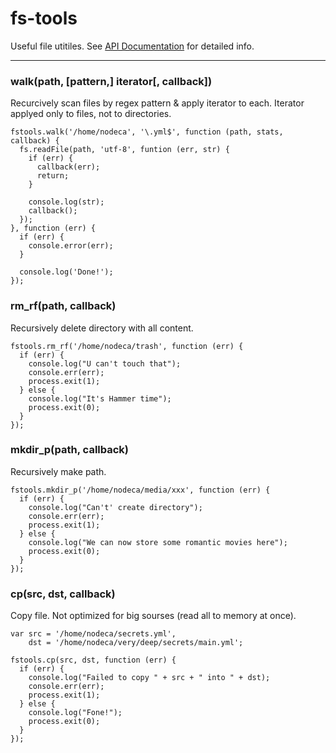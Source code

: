 fs-tools
========

Useful file utitiles. See [API Documentation](http://nodeca.github.com/fs-tools/FsTools/index.html) for detailed info.

---

### walk(path, [pattern,] iterator[, callback])

Recurcively scan files by regex pattern & apply iterator to each. Iterator applyed only to files, not to directories.

    fstools.walk('/home/nodeca', '\.yml$', function (path, stats, callback) {
      fs.readFile(path, 'utf-8', funtion (err, str) {
        if (err) {
          callback(err);
          return;
        }

        console.log(str);
        callback();
      });
    }, function (err) {
      if (err) {
        console.error(err);
      }

      console.log('Done!');
    });

### rm_rf(path, callback)

Recursively delete directory with all content.

    fstools.rm_rf('/home/nodeca/trash', function (err) {
      if (err) {
        console.log("U can't touch that");
        console.err(err);
        process.exit(1);
      } else {
        console.log("It's Hammer time");
        process.exit(0);
      }
    });

### mkdir_p(path, callback)

Recursively make path.

    fstools.mkdir_p('/home/nodeca/media/xxx', function (err) {
      if (err) {
        console.log("Can't' create directory");
        console.err(err);
        process.exit(1);
      } else {
        console.log("We can now store some romantic movies here");
        process.exit(0);
      }
    });

### cp(src, dst, callback)

Copy file. Not optimized for big sourses (read all to memory at once).

    var src = '/home/nodeca/secrets.yml',
        dst = '/home/nodeca/very/deep/secrets/main.yml';

    fstools.cp(src, dst, function (err) {
      if (err) {
        console.log("Failed to copy " + src + " into " + dst);
        console.err(err);
        process.exit(1);
      } else {
        console.log("Fone!");
        process.exit(0);
      }
    });
